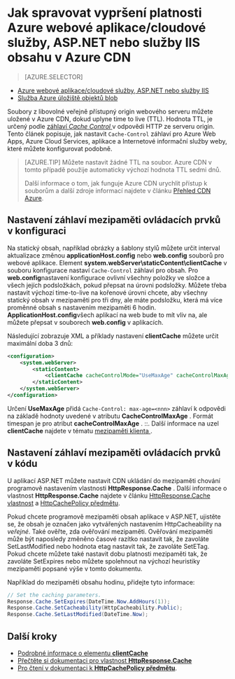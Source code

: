 <properties
 pageTitle="Jak spravovat vypršení platnosti Azure webové aplikace/cloudové služby, ASP.NET a IIS obsahu v Azure CDN | Microsoft Azure"
 description="Popisuje, jak spravovat vypršení platnosti cloudové služby obsahu v Azure CDN"
 services="cdn"
 documentationCenter=".NET"
 authors="camsoper"
 manager="erikre"
 editor=""/>
<tags
 ms.service="cdn"
 ms.workload="media"
 ms.tgt_pltfrm="na"
 ms.devlang="dotnet"
 ms.topic="article"
 ms.date="09/19/2016"
 ms.author="casoper"/>

# <a name="how-to-manage-expiration-of-azure-web-appscloud-services-aspnet-or-iis-content-in-azure-cdn"></a>Jak spravovat vypršení platnosti Azure webové aplikace/cloudové služby, ASP.NET nebo služby IIS obsahu v Azure CDN

> [AZURE.SELECTOR]
- [Azure webové aplikace/cloudové služby, ASP.NET nebo služby IIS](cdn-manage-expiration-of-cloud-service-content.md)
- [Služba Azure úložiště objektů blob](cdn-manage-expiration-of-blob-content.md)

Soubory z libovolné veřejně přístupný origin webového serveru můžete uložené v Azure CDN, dokud uplyne time to live (TTL).  Hodnota TTL, je určený podle [záhlaví *Cache Control* ](http://www.w3.org/Protocols/rfc2616/rfc2616-sec14.html#sec14.9) v odpovědi HTTP ze serveru origin.  Tento článek popisuje, jak nastavit `Cache-Control` záhlaví pro Azure Web Apps, Azure Cloud Services, aplikace a Internetové informační služby weby, které můžete konfigurovat podobně.

>[AZURE.TIP] Můžete nastavit žádné TTL na soubor.  Azure CDN v tomto případě použije automaticky výchozí hodnota TTL sedmi dnů.
>
>Další informace o tom, jak funguje Azure CDN urychlit přístup k souborům a další zdroje informací najdete v článku [Přehled CDN Azure](./cdn-overview.md).

## <a name="setting-cache-control-headers-in-configuration"></a>Nastavení záhlaví mezipaměti ovládacích prvků v konfiguraci

Na statický obsah, například obrázky a šablony stylů můžete určit interval aktualizace změnou **applicationHost.config** nebo **web.config** souborů pro webové aplikace.  Element **system.webServer\staticContent\clientCache** v souboru konfigurace nastaví `Cache-Control` záhlaví pro obsah. Pro **web.config**nastavení konfigurace ovlivní všechny položky ve složce a všech jejích podsložkách, pokud přepsat na úrovni podsložky.  Můžete třeba nastavit výchozí time-to-live na kořenové úrovni chcete, aby všechny statický obsah v mezipaměti pro tři dny, ale máte podsložku, která má více proměnné obsah s nastavením mezipaměti 6 hodin.  **ApplicationHost.config**všech aplikací na web bude to mít vliv na, ale můžete přepsat v souborech **web.config** v aplikacích.

Následující zobrazuje XML a příklady nastavení **clientCache** můžete určit maximální doba 3 dnů:  

```xml
<configuration>
    <system.webServer>
        <staticContent>
            <clientCache cacheControlMode="UseMaxAge" cacheControlMaxAge="3.00:00:00" />
        </staticContent>
    </system.webServer>
</configuration>
```

Určení **UseMaxAge** přidá `Cache-Control: max-age=<nnn>` záhlaví k odpovědi na základě hodnoty uvedené v atributu **CacheControlMaxAge** . Formát timespan je pro atribut **cacheControlMaxAge** <days>. <hours>:<min>:<sec>. Další informace na uzel **clientCache** najdete v tématu [mezipaměti klienta <clientCache> ](http://www.iis.net/ConfigReference/system.webServer/staticContent/clientCache).  

## <a name="setting-cache-control-headers-in-code"></a>Nastavení záhlaví mezipaměti ovládacích prvků v kódu

U aplikací ASP.NET můžete nastavit CDN ukládání do mezipaměti chování programově nastavením vlastnosti **HttpResponse.Cache** . Další informace o vlastnost **HttpResponse.Cache** najdete v článku [HttpResponse.Cache vlastnost](http://msdn.microsoft.com/library/system.web.httpresponse.cache.aspx) a [HttpCachePolicy předmětu](http://msdn.microsoft.com/library/system.web.httpcachepolicy.aspx).  

Pokud chcete programově mezipaměti obsah aplikace v ASP.NET, ujistěte se, že obsah je označen jako vytvářených nastavením HttpCacheability na *veřejné*. Také ověřte, zda ověřování mezipaměti. Ověřování mezipaměti může být naposledy změněno časové razítko nastavit tak, že zavoláte SetLastModified nebo hodnota etag nastavit tak, že zavoláte SetETag. Pokud chcete můžete také nastavit dobu platnosti mezipaměti tak, že zavoláte SetExpires nebo můžete spolehnout na výchozí heuristiky mezipaměti popsané výše v tomto dokumentu.  

Například do mezipaměti obsahu hodinu, přidejte tyto informace:  

```csharp
// Set the caching parameters.
Response.Cache.SetExpires(DateTime.Now.AddHours(1));
Response.Cache.SetCacheability(HttpCacheability.Public);
Response.Cache.SetLastModified(DateTime.Now);
```

## <a name="next-steps"></a>Další kroky

- [Podrobné informace o elementu **clientCache**](http://www.iis.net/ConfigReference/system.webServer/staticContent/clientCache)
- [Přečtěte si dokumentaci pro vlastnost **HttpResponse.Cache**](http://msdn.microsoft.com/library/system.web.httpresponse.cache.aspx) 
- [Pro čtení v dokumentaci k **HttpCachePolicy předmětu**](http://msdn.microsoft.com/library/system.web.httpcachepolicy.aspx).  
